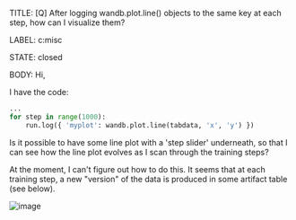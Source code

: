 TITLE:
[Q] After logging wandb.plot.line() objects to the same key at each step, how can I visualize them?

LABEL:
c:misc

STATE:
closed

BODY:
Hi,

I have the code:

```python
...
for step in range(1000):
    run.log({ 'myplot': wandb.plot.line(tabdata, 'x', 'y') })
```

Is it possible to have some line plot with a 'step slider' underneath, so that I can see how the line plot evolves as I scan through the training steps?

At the moment, I can't figure out how to do this.  It seems that at each training step, a new "version" of the data is produced in some artifact table (see below).

![image](https://user-images.githubusercontent.com/5355286/227426346-2f495458-0449-4fa1-980e-b8eed5fd1da9.png)



